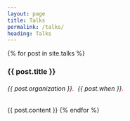 ```yaml
---
layout: page
title: Talks
permalink: /talks/
heading: Talks
---
```


<div class="posts">
    {% for post in site.talks %}
        <a></a>
        <h3 class="link_blue">{{ post.title }}</h3>
        <h6>
        {{ post.organization }}<span style="color:red">.</span>&nbsp;&nbsp;{{ post.when }}<span style="color:red">.</span>
        </h6>
        {{ post.content }}
    {% endfor %}
</div>
